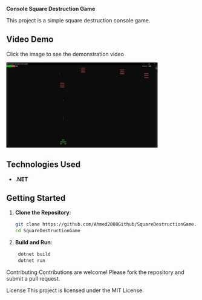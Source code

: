  **Console Square Destruction Game**
 

This project is a simple square destruction console game.

## Video Demo

 Click the image to see the demonstration video

 
[<img src="https://raw.githubusercontent.com/Ahmed2000Github/SquareDestructionGame/master/SquareDestructionGame/demo/square-desctruction-game-Thumbnail.jpg" width="400" title="game video"> ](https://raw.githubusercontent.com/Ahmed2000Github/SquareDestructionGame/master/SquareDestructionGame/demo/square-desctruction-game.mp4)


## Technologies Used

- **.NET**

## Getting Started

1. **Clone the Repository**:
   
   ```sh
   git clone https://github.com/Ahmed2000Github/SquareDestructionGame.git
   cd SquareDestructionGame
   
3. **Build and Run**:
   
   ```sh
    dotnet build
    dotnet run
   

Contributing
Contributions are welcome! Please fork the repository and submit a pull request.

License
This project is licensed under the MIT License.
